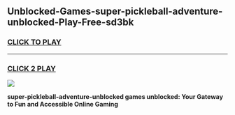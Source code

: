 
## Unblocked-Games-super-pickleball-adventure-unblocked-Play-Free-sd3bk
<h3>
<a href="https://premium76.site?title=super-pickleball-adventure-unblocked&ref=23A">CLICK TO PLAY</a></h3>
<hr>

<h3>
<a href="https://premium76.site?title=super-pickleball-adventure-unblocked&ref=23A">CLICK 2 PLAY</a>
  
</h3>

<a href="https://premium76.site?title=super-pickleball-adventure-unblocked&ref=23A"><img src="https://clearcache.store/games.png"></a>


**super-pickleball-adventure-unblocked games unblocked: Your Gateway to Fun and Accessible Online Gaming**
